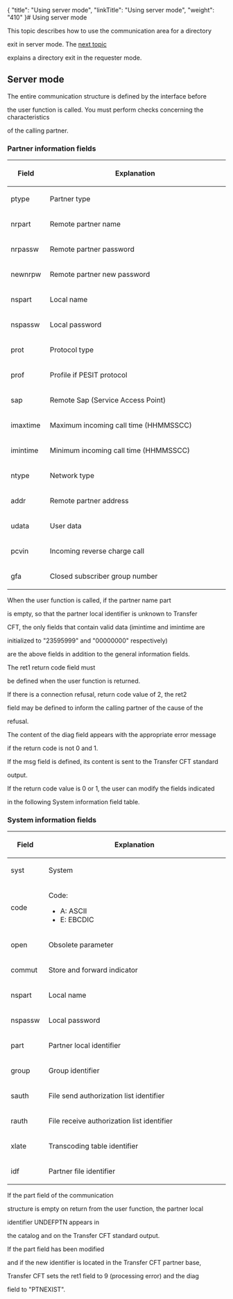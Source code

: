{
    "title": "Using server mode",
    "linkTitle": "Using server mode",
    "weight": "410"
}# <span id="Title"></span>Using server mode



This topic describes how to use the communication area for a directory

exit in server mode. The [next topic](using_requester_mode.htm)

explains a directory exit in the requester mode.



## <span id="Server_Mode"></span>Server mode



The entire communication structure is defined by the interface before

the user function is called. You must perform checks concerning the characteristics

of the calling partner.



### Partner information fields



<table data-cellspacing="0">
<thead>
<tr>
<th><p>Field </p></th>
<th><p>Explanation </p></th>
</tr>
</thead>
<tbody>
<tr>
<td data-valign="top"><p>ptype </p></td>
<td data-valign="top" width="84%"><p>Partner type </p></td>
</tr>
<tr>
<td data-valign="top"><p>nrpart </p></td>
<td data-valign="top" width="84%"><p>Remote partner name </p></td>
</tr>
<tr>
<td data-valign="top"><p>nrpassw </p></td>
<td data-valign="top" width="84%"><p>Remote partner password </p></td>
</tr>
<tr>
<td data-valign="top"><p>newnrpw </p></td>
<td data-valign="top" width="84%"><p>Remote partner new password </p></td>
</tr>
<tr>
<td data-valign="top"><p>nspart </p></td>
<td data-valign="top" width="84%"><p>Local name </p></td>
</tr>
<tr>
<td data-valign="top"><p>nspassw </p></td>
<td data-valign="top" width="84%"><p>Local password </p></td>
</tr>
<tr>
<td data-valign="top"><p>prot </p></td>
<td data-valign="top" width="84%"><p>Protocol type </p></td>
</tr>
<tr>
<td data-valign="top"><p>prof </p></td>
<td data-valign="top" width="84%"><p>Profile if PESIT protocol </p></td>
</tr>
<tr>
<td data-valign="top"><p>sap </p></td>
<td data-valign="top" width="84%"><p>Remote Sap (Service Access Point) </p></td>
</tr>
<tr>
<td data-valign="top"><p>imaxtime </p></td>
<td data-valign="top" width="84%"><p>Maximum incoming call time (HHMMSSCC)</p></td>
</tr>
<tr>
<td data-valign="top"><p>imintime </p></td>
<td data-valign="top" width="84%"><p>Minimum incoming call time (HHMMSSCC)</p></td>
</tr>
<tr>
<td data-valign="top"><p>ntype </p></td>
<td data-valign="top" width="84%"><p>Network type </p></td>
</tr>
<tr>
<td data-valign="top"><p>addr </p></td>
<td data-valign="top" width="84%"><p>Remote partner address </p></td>
</tr>
<tr>
<td data-valign="top"><p>udata </p></td>
<td data-valign="top" width="84%"><p>User data </p></td>
</tr>
<tr>
<td data-valign="top"><p>pcvin </p></td>
<td data-valign="top" width="84%"><p>Incoming reverse charge call</p></td>
</tr>
<tr>
<td data-valign="top"><p>gfa </p></td>
<td data-valign="top" width="84%"><p>Closed subscriber group number </p></td>
</tr>
</tbody>
</table>



When the user function is called, if the partner name <span>part</span>

is empty, so that the partner local identifier is unknown to Transfer

CFT, the only fields that contain valid data (imintime and imintime are

initialized to "23595999" and "00000000" respectively)

are the above fields in addition to the general information fields.  

The <span>ret1</span> return code field must

be defined when the user function is returned.  

If there is a connection refusal, return code value of 2, the <span>ret2</span>

field may be defined to inform the calling partner of the cause of the

refusal.  

The content of the diag field appears with the appropriate error message

if the return code is not 0 and 1.  

If the msg field is defined, its content is sent to the <span>Transfer CFT</span> standard

output.



If the return code value is 0 or 1, the user can modify the fields indicated

in the following System information field table.



### System information fields



<table data-cellspacing="0">
<thead>
<tr>
<th><p>Field </p></th>
<th><p>Explanation </p></th>
</tr>
</thead>
<tbody>
<tr>
<td data-valign="top" width="16%"><p>syst </p></td>
<td data-valign="top" width="84%"><p>System </p></td>
</tr>
<tr>
<td data-valign="top" width="16%"><p>code </p></td>
<td data-valign="top" width="84%"><p>Code:</p>
<ul>
<li>A: ASCII</li>
<li>E: EBCDIC</li>
</ul></td>
</tr>
<tr>
<td data-valign="top" width="16%"><p>open </p></td>
<td data-valign="top" width="84%"><p>Obsolete parameter</p></td>
</tr>
<tr>
<td data-valign="top" width="16%"><p>commut </p></td>
<td data-valign="top" width="84%"><p>Store and forward indicator </p></td>
</tr>
<tr>
<td data-valign="top" width="16%"><p>nspart </p></td>
<td data-valign="top" width="84%"><p>Local name </p></td>
</tr>
<tr>
<td data-valign="top" width="16%"><p>nspassw </p></td>
<td data-valign="top" width="84%"><p>Local password </p></td>
</tr>
<tr>
<td data-valign="top" width="16%"><p>part </p></td>
<td data-valign="top" width="84%"><p>Partner local identifier </p></td>
</tr>
<tr>
<td data-valign="top" width="16%"><p>group </p></td>
<td data-valign="top" width="84%"><p>Group identifier </p></td>
</tr>
<tr>
<td data-valign="top" width="16%"><p>sauth </p></td>
<td data-valign="top" width="84%"><p>File send authorization list identifier </p></td>
</tr>
<tr>
<td data-valign="top" width="16%"><p>rauth </p></td>
<td data-valign="top" width="84%"><p>File receive authorization list identifier </p></td>
</tr>
<tr>
<td data-valign="top" width="16%"><p>xlate </p></td>
<td data-valign="top" width="84%"><p>Transcoding table identifier </p></td>
</tr>
<tr>
<td data-valign="top" width="16%"><p>idf </p></td>
<td data-valign="top" width="84%"><p>Partner file identifier </p></td>
</tr>
</tbody>
</table>



If the part field of the communication

structure is empty on return from the user function, the partner local

identifier UNDEFPTN appears in

the catalog and on the <span>Transfer CFT</span> standard output.  

If the part field has been modified

and if the new identifier is located in the <span>Transfer CFT</span> partner base,

<span>Transfer CFT</span> sets the ret1 field to 9 (processing error) and the diag

field to "PTNEXIST".

